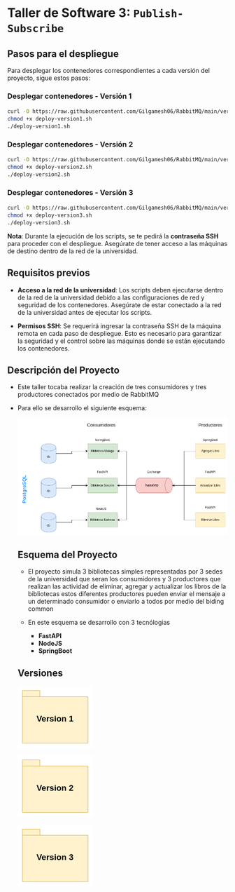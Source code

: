 
# Taller de Software 3: `Publish-Subscribe`

## Pasos para el despliegue

Para desplegar los contenedores correspondientes a cada versión del proyecto, sigue estos pasos:

### Desplegar contenedores - **Versión 1**

```bash
curl -O https://raw.githubusercontent.com/Gilgamesh06/RabbitMQ/main/version1/deploy-version1.sh
chmod +x deploy-version1.sh
./deploy-version1.sh
```

### Desplegar contenedores - **Versión 2**

```bash
curl -O https://raw.githubusercontent.com/Gilgamesh06/RabbitMQ/main/version2/deploy-version2.sh
chmod +x deploy-version2.sh
./deploy-version2.sh
```

### Desplegar contenedores - **Versión 3**

```bash
curl -O https://raw.githubusercontent.com/Gilgamesh06/RabbitMQ/main/version3/deploy-version3.sh
chmod +x deploy-version3.sh
./deploy-version3.sh
```

**Nota**: Durante la ejecución de los scripts, se te pedirá la **contraseña SSH** para proceder con el despliegue. Asegúrate de tener acceso a las máquinas de destino dentro de la red de la universidad.

## Requisitos previos

- **Acceso a la red de la universidad**: Los scripts deben ejecutarse dentro de la red de la universidad debido a las configuraciones de red y seguridad de los contenedores. Asegúrate de estar conectado a la red de la universidad antes de ejecutar los scripts.
  
- **Permisos SSH**: Se requerirá ingresar la contraseña SSH de la máquina remota en cada paso de despliegue. Esto es necesario para garantizar la seguridad y el control sobre las máquinas donde se están ejecutando los contenedores.

## Descripción del Proyecto
* Este taller tocaba realizar la creación de tres consumidores y tres productores conectados por medio de RabbitMQ 
* Para ello se desarrollo el siguiente esquema:

    ![Esquema Proyecto](/images/RabbitMQ.png)

    ## Esquema del Proyecto

    * El proyecto simula 3 bibliotecas simples representadas por 3 sedes de la universidad que seran los consumidores y 3 productores que realizan las actividad de eliminar, agregar y actualizar los libros de la bibliotecas estos diferentes productores pueden enviar el mensaje a un determinado consumidor o enviarlo a todos por medio del biding common

    * En este esquema se desarrollo con 3 tecnólogias 
        * **FastAPI**
        * **NodeJS**
        * **SpringBoot**
    
    ## Versiones

    [![Version 1](/images/Version1.png)](/version1/)

    [![Version 2](/images/Version2.png)](/version2/)

    [![Version 3](/images/Version3.png)](/version3/)
